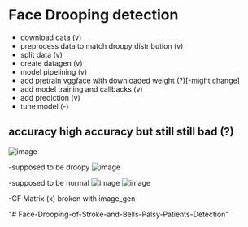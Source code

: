 # Face Drooping detection
 
+ download data (v)
+ preprocess data to match droopy distribution (v)
+ split data (v)
+ create datagen (v)
+ model pipelining (v)
+ add pretrain vggface with downloaded weight (?)[-might change]
+ add model training and callbacks (v)
+ add prediction (v)
+ tune model (-)


## accuracy high accuracy but still still bad (?)
 ![image](https://user-images.githubusercontent.com/24908637/182247820-5c4be6ae-681d-4827-85f0-dd7fa0059bcf.png)

-supposed to be droopy
![image](https://user-images.githubusercontent.com/24908637/182248106-5a701db0-6950-4271-a7ec-f60d4567c732.png)

-supposed to be normal
![image](https://user-images.githubusercontent.com/24908637/182247973-df3ad806-7f1a-48d1-9214-7caec445c6a3.png)
![image](https://user-images.githubusercontent.com/24908637/182248197-dabaa5d1-b704-4ff6-8ac5-575c9008a8b2.png)


-CF Matrix (x) broken with image_gen

"# Face-Drooping-of-Stroke-and-Bells-Palsy-Patients-Detection" 
